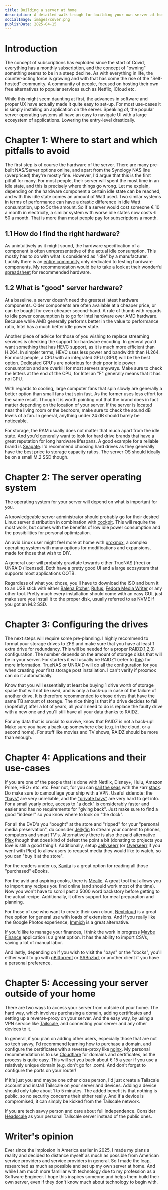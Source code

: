 ```yaml
---
title: Building a server at home
description: A detailed walk-trough for building your own server at home
socialImage: images/cover.png
publishDate: 2025-04-15
---
```

# Introduction
The concept of subscriptions has exploded since the start of Covid, everything has a monthly subscription, and the concept of "owning" something seems to be in a steep decline. As with everything in life, the counter-acting force is growing and with that has come the rise of the "Self-hosted" community. A community of people, focused on hosting their own free alternatives to popular services such as Netflix, iCloud etc.

While this might seem daunting at first, the advances in software and proper UX have actually made it quite easy to set-up. For most use-cases it is simply installing an application on the server. Speaking of, the popular server operating systems all have an easy to navigate UI with a large ecosystem of applications. Lowering the entry-level drastically.

# Chapter 1: Where to start and which pitfalls to avoid
The first step is of course the hardware of the server. There are many pre-built NAS/Server options online, and apart from the Synology NAS line (overpriced) they're mostly fine. However, I'd argue that this is the first pitfall for many. For most people, their server will spent the most time in an idle state, and this is precisely where things go wrong. Let me explain, depending on the hardware component a certain idle state can be reached, and with this idle state comes an amount of Watt used. Two similar systems in terms of performance can have a drastic difference in idle Watt consumption, up to 5x the amount. So if a server would cost someone € 10 a month in electricity, a similar system with worse idle states now costs € 50 a month. That is more than most people pay for subscriptions a month.

## 1.1 How do I find the right hardware?
As unintuitively as it might sound, the hardware specification of a component is often unrepresentative of the actual idle consumption. This mostly has to do with what is considered as "idle" by a manufacturer. Luckily there is an [entire community](https://www.hardwareluxx.de/community/threads/die-sparsamsten-systeme-30w-idle.1007101/) only dedicated to testing hardware components. My recommendation would be to take a look at their wonderful [spreadsheet](https://docs.google.com/spreadsheets/d/1LHvT2fRp7I6Hf18LcSzsNnjp10VI-odvwZpQZKv_NCI/edit?gid=0#gid=0) for recommended hardware. 

## 1.2 What is "good" server hardware?
At a baseline, a server doesn't need the greatest latest hardware components. Older components are often available at a cheaper price, or can be bought for even cheaper second-hand. A rule of thumb with regards to idle power consumption is to go for Intel hardware over AMD hardware. Because while AMD generally performs better in the value to performance ratio, Intel has a much better idle power state. 

Another piece of advice for those of you wishing to replace streaming services is checking the support for hardware encoding. In general you'd want something that has HEVC support, as it is much more efficient than H.264. In simpler terms, HEVC uses less power and bandwidth than H.264. For most people, a CPU with an integrated GPU (iGPU) will be the best option. Dedicated GPU's are notorious for their poor idle power consumption and are overkill for most servers anyways. Make sure to check the letters at the end of the CPU, for Intel an "F"  generally means that it has no iGPU.

With regards to cooling, large computer fans that spin slowly are generally a better option than small fans that spin fast. As the former uses less effort for the same result. Though it is worth pointing out that the brand does in fact matter depending on the location of your server. If the server is located near the living room or the bedroom, make sure to check the sound dB levels of a fan. In general, anything under 24 dB should barely be noticeable.

For storage, the RAM usually does not matter that much apart from the idle state. And you'd generally want to look for hard drive brands that have a great reputation for long hardware lifespans. A good example for a reliable brand is [Seagate](https://www.seagate.com/). I'd recommend choosing hard drives as they generally have the best price to storage capacity ratios. The server OS should ideally be on a small M.2 SSD though.

# Chapter 2: The server operating system
The operating system for your server will depend on what is important for you.

A knowledgeable server administrator should probably go for their desired Linux server distribution in combination with [cockpit](https://cockpit-project.org/). This will require the most work, but comes with the benefits of low idle power consumption and the possibilities for personal optimization.  

An avid Linux user might feel more at home with [proxmox](https://www.proxmox.com/en/), a complex operating system with many options for modifications and expansions, made for those that wish to DIY.

A general user will probably gravitate towards either TrueNAS (free) or UNRAID (licensed). Both have a pretty good UI and a large ecosystem that supports most applications OOTB.

Regardless of what you chose, you'll have to download the ISO and burn it to an USB stick with either [Balena Etcher](https://etcher.balena.io/#download-etcher), [Rufus](https://rufus.ie/en/), [Fedora Media Writer](https://flathub.org/apps/org.fedoraproject.MediaWriter) or any other tool. Pretty much every installation should come with an easy GUI, just make sure you install it to the proper disk, usually referred to as NVME if you got an M.2 SSD. 

# Chapter 3: Configuring the drives
The next steps will require some pre-planning. I highly recommend to format your storage drives to ZFS and make sure that you have at least 1 extra drive for redundancy. This will be needed for a proper RAIDZ(1,2,3) configuration. The number depends on the amount of storage disks that will be in your server. For starters it will usually be RAIDZ1 (refer to [this](https://www.raidz-calculator.com/raidz-types-reference.aspx)) for more information. TrueNAS or UNRAID will do all the configuration for you when creating your first storage post installation. I can't verify if proxmox can do it automatically.

Know that you will essentially at least be buying 1 drive worth of storage space that will not be used, and is only a back-up in case of the failure of another drive. It is therefore recommended to chose drives that have the same TB amount of storage. The nice thing is that if a drive decides to fail (hopefully) after a lot of years, all you'll need to do is replace the faulty drive with a new one and you'll still have all your data thanks to RAIDZ.

For any data that is crucial to survive, know that RAIDZ is not a back-up! Make sure you have a back-up somewhere else (e.g. in the cloud, or a second home). For stuff like movies and TV shows, RAIDZ should be more than enough.

# Chapter 4: Applications and their use-cases
If you are one of the people that is done with Netflix, Disney+, Hulu, Amazon Prime, HBO+ etc. etc.
Fear not, for you can [sail the seas](https://wallpaperaccess.com/full/1220461.jpg) with the `*`arr [stack](https://github.com/OliTechFR/Discovarr). Do make sure to camouflage your ship with a VPN. Useful sidenote: the ["bays"](https://privacysavvy.com/security/torrents/best-torrent-sites/) are very unreliable, and the ["private bays"](https://www.reddit.com/r/trackers/) are very hard to get into. For a small yearly price, access to ["a dock"](https://en.wikipedia.org/wiki/Usenet) is considerably faster and easier and has no requirements for "giving back". Just make sure to find a good "indexer" so you know where to look on "the dock".

For all the DVD's you "bought" at the store and "ripped" for your "personal media preservation", do consider [Jellyfin](https://jellyfin.org/) to stream your content to phones, computers and smart TV's. Alternatively there is also the paid alternative [Plex](https://www.plex.tv/) though that does kind of defeat the point a bit (donating to projects you love is still a good thing!). Additionally, setup [Jellyseerr](https://github.com/fallenbagel/jellyseerr) (or [Overseerr](https://overseerr.dev/) if you went with Plex) to allow users to request media they would like to watch, so you can "buy it at the store".

For the readers under us, [Kavita](https://www.kavitareader.com/) is a great option for reading all those "purchased" eBooks.

For the avid and aspiring cooks, there is [Mealie](https://mealie.io/). A great tool that allows you to import any recipes you find online (and should work most of the time). Now you won't have to scroll past a 5000 word backstory before getting to the actual recipe. Additionally, it offers support for meal preparation and planning.

For those of use who want to create their own cloud, [Nextcloud](https://nextcloud.com/) is a great free option for general use with loads of extensions.  And if you really like the Google Photos experience, [Immich](https://immich.app/) is a great alternative.

If you'd like to manage your finances, I think the work in progress [Maybe Finance](https://maybefinance.com/) application is a great option. It has the ability to import CSVs, saving a lot of manual labor.

And lastly, depending on if you wish to visit the "bays" or the "docks", you'll either want to go with [qBittorrent]() or [SABnzbd](https://sabnzbd.org/), or another client if you have a personal preference.

# Chapter 5: Accessing your server outside of your home
There are two ways to access your server from outside of your home. The hard way, which involves purchasing a domain, adding certificates and setting up a reverse-proxy on your server. And the easy way, by using a VPN service like [Tailscale](https://tailscale.com/), and connecting your server and any other devices to it.

In general, if you plan on adding other users, especially those that are not so tech savvy, I'd recommend learning how to purchase a domain, and configure the certificates with a reverse-proxy like [nginx](https://nginx.org/). My personal recommendation is to use [Cloudflare](https://www.cloudflare.com/) for domains and certificates, as the process is quite easy. This will set you back about € 15 a year if you use a relatively unique domain (e.g. don't go for .com). And don't forget to configure the ports on your router!

If it's just you and maybe one other close person, I'd just create a Tailscale account and install Tailscale on your server and devices. Adding a device should only take about 1 to 5 minutes. The added benefit is that nothing is public, so no security concerns their either really. And if a device is compromised, it can simply be kicked from the Tailscale network.

If you are tech savvy person and care about full independence. Consider [Headscale](https://headscale.net/stable/) as your personal Tailscale server instead of the public ones.

# Writer's opinion
Ever since the implosion in America earlier in 2025, I made my plans a reality and decided to distance myself as much as possible from American service providers and service providers in general. So I made the leap, researched as much as possible and set up my own server at home. And while I am much more familiar with technology due to my profession as a Software Engineer. I hope this inspires someone and helps them build their own server, even if they don't know much about technology to begin with.